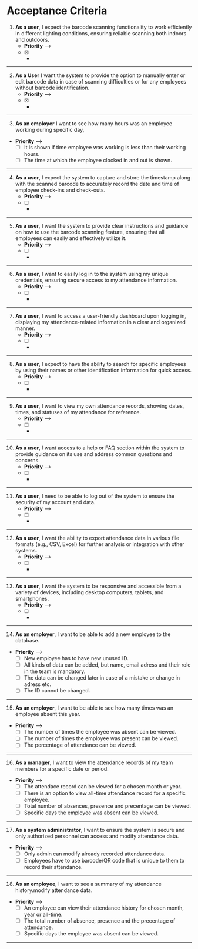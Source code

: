 # Acceptance Criteria 

1.  **As a user**, I expect the barcode scanning functionality to work efficiently in different lighting conditions, ensuring reliable scanning both indoors and outdoors.
      - **Priority** --> 
      - [X] -
--------------------------------------------------------------------------------------------------------------------------------------------------

2.  **As a User** I want the system to provide the option to manually enter or edit barcode data in case of scanning difficulties or for any employees without barcode identification.
      - **Priority** --> 
      - [x] -
--------------------------------------------------------------------------------------------------------------------------------------------------
3.  **As an employer** I want to see how many hours was an employee working during specific day,
  - **Priority** --> 
      - [ ] It is shown if time employee was working is less than their working hours.
      - [ ] The time at which the employee clocked in and out is shown.
-------------------------------------------------------------------------------------------------------------------------------------------------

4.  **As a user**, I expect the system to capture and store the timestamp along with the scanned barcode to accurately record the date and time of employee check-ins and check-outs.
      - **Priority** --> 
      - [ ] -
--------------------------------------------------------------------------------------------------------------------------------------------------
5.  **As a user**, I want the system to provide clear instructions and guidance on how to use the barcode scanning feature, ensuring that all employees can easily and effectively utilize it.
      - **Priority** --> 
      - [ ] -
-------------------------------------------------------------------------------------------------------------------------------------------------
6.  **As a user**, I want to easily log in to the system using my unique credentials, ensuring secure access to my attendance information.
      - **Priority** --> 
      - [ ] -
-------------------------------------------------------------------------------------------------------------------------------------------------
7.  **As a user**,  I want to access a user-friendly dashboard upon logging in, displaying my attendance-related information in a clear and organized manner.
      - **Priority** --> 
      - [ ] -
-------------------------------------------------------------------------------------------------------------------------------------------------
8.  **As a user**,  I expect to have the ability to search for specific employees by using their names or other identification information for quick access.
      - **Priority** --> 
      - [ ] -
-------------------------------------------------------------------------------------------------------------------------------------------------
9.  **As a user**,  I want to view my own attendance records, showing dates, times, and statuses of my attendance for reference.
      - **Priority** --> 
      - [ ] -
-------------------------------------------------------------------------------------------------------------------------------------------------
10.  **As a user**,   I want access to a help or FAQ section within the system to provide guidance on its use and address common questions and concerns.
      - **Priority** --> 
      - [ ] -
-------------------------------------------------------------------------------------------------------------------------------------------------
11.  **As a user**,  I need to be able to log out of the system to ensure the security of my account and data.
      - **Priority** --> 
      - [ ] -

-------------------------------------------------------------------------------------------------------------------------------------------------
12.  **As a user**,  I want the ability to export attendance data in various file formats (e.g., CSV, Excel) for further analysis or integration with other systems.
      - **Priority** --> 
      - [ ] -           
-------------------------------------------------------------------------------------------------------------------------------------------------
13.  **As a user**,  I want the system to be responsive and accessible from a variety of devices, including desktop computers, tablets, and smartphones.
      - **Priority** --> 
      - [ ] -
-------------------------------------------------------------------------------------------------------------------------------------------------
14.  **As an employer**, I want to be able to add a new employee to the database.
  - **Priority** --> 
      - [ ] New employee has to have new unused ID.
      - [ ] All kinds of data can be added, but name, email adress and their role in the team is mandatory.
      - [ ] The data can be changed later in case of a mistake or change in adress etc.
      - [ ] The ID cannot be changed.
-------------------------------------------------------------------------------------------------------------------------------------------------
15.  **As an employer**, I want to be able to see how many times was an employee absent this year.
  - **Priority** --> 
      - [ ] The number of times the employee was absent can be viewed.
      - [ ] The number of times the employee was present can be viewed.
      - [ ] The percentage of attendance can be viewed.
-------------------------------------------------------------------------------------------------------------------------------------------------
16.  **As a manager**, I want to view the attendance records of my team members for a specific date or period.
  - **Priority** --> 
      - [ ] The attendace record can be viewed for a chosen month or year.
      - [ ] There is an option to view all-time attendance record for a specific employee.
      - [ ] Total number of absences, presence and precentage can be viewed.
      - [ ] Specific days the employee was absent can be viewed.
-------------------------------------------------------------------------------------------------------------------------------------------------
17.  **As a system administrator**, I want to ensure the system is secure and only authorized personnel can access and modify attendance data.
  - **Priority** --> 
      - [ ] Only admin can modify already recorded attendance data.
      - [ ] Employees have to use barcode/QR code that is unique to them to record their attendance.
-------------------------------------------------------------------------------------------------------------------------------------------------
18.  **As an employee**, I want to see a summary of my attendance history.modify attendance data.
  - **Priority** --> 
      - [ ] An employee can view their attendance history for chosen month, year or all-time.
      - [ ] The total number of absence, presence and the precentage of attendance.
      - [ ] Specific days the employee was absent can be viewed.
-------------------------------------------------------------------------------------------------------------------------------------------------




